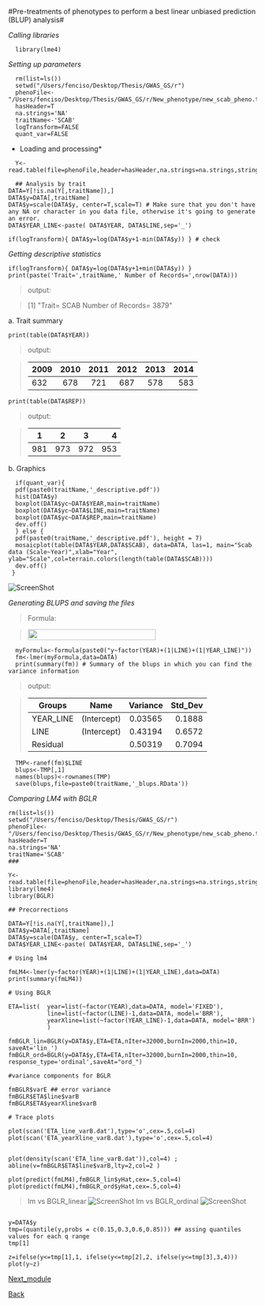 #Pre-treatments of phenotypes to perform a best linear unbiased prediction (BLUP) analysis#

*Calling libraries*

```{r}
  library(lme4)
```

*Setting up parameters*

```{r}
  rm(list=ls())
  setwd("/Users/fenciso/Desktop/Thesis/GWAS_GS/r")
  phenoFile<-"/Users/fenciso/Desktop/Thesis/GWAS_GS/r/New_phenotype/new_scab_pheno.txt"
  hasHeader=T
  na.strings='NA'
  traitName<-'SCAB'
  logTransform=FALSE
  quant_var=FALSE
```

* Loading and processing*

```{r}
  Y<-read.table(file=phenoFile,header=hasHeader,na.strings=na.strings,stringsAsFactors=F)

  ## Analysis by trait
DATA=Y[!is.na(Y[,traitName]),]
DATA$y=DATA[,traitName]
DATA$y=scale(DATA$y, center=T,scale=T) # Make sure that you don't have any NA or character in you data file, otherwise it's going to generate an error.
DATA$YEAR_LINE<-paste( DATA$YEAR, DATA$LINE,sep='_') 

if(logTransform){ DATA$y=log(DATA$y+1-min(DATA$y)) } # check

```

*Getting descriptive statistics*

```{r} 
if(logTransform){ DATA$y=log(DATA$y+1+min(DATA$y)) }
print(paste('Trait=',traitName,' Number of Records=',nrow(DATA)))
```
>output:

>[1] "Trait= SCAB  Number of Records= 3879"

a. Trait summary
```{r}
print(table(DATA$YEAR))
```
>output:

>| 2009 | 2010 | 2011 | 2012 | 2013 | 2014 |
>| ---- |:----:|:----:|:----:|:----:|-----:|
>| 632  | 678  | 721  | 687  | 578  | 583  |

```{r}
print(table(DATA$REP))
```
>output:

>|  1  |  2  |  3  |  4  |
>| --- |:---:|:---:|----:|
>| 981 | 973 | 972 | 953 |

b. Graphics

```{r}
  if(quant_var){
  pdf(paste0(traitName,'_descriptive.pdf'))
  hist(DATA$y)
  boxplot(DATA$yc~DATA$YEAR,main=traitName)
  boxplot(DATA$yc~DATA$LINE,main=traitName)
  boxplot(DATA$yc~DATA$REP,main=traitName)
  dev.off()
  } else {
  pdf(paste0(traitName,'_descriptive.pdf'), height = 7)
  mosaicplot(table(DATA$YEAR,DATA$SCAB), data=DATA, las=1, main="Scab data (Scale~Year)",xlab="Year", ylab="Scale",col=terrain.colors(length(table(DATA$SCAB))))
  dev.off()
 }
 ```
![ScreenShot](https://github.com/fenciso13/GWAS_and_GS/blob/master/pdf/Scab_plot.png)

*Generating BLUPS and saving the files*

>Formula:

> <img src="https://github.com/fenciso13/GWAS_and_GS/blob/master/pdf/ecuation.jpg" width="259" height="21.5" />

```{r}
  myFormula<-formula(paste0("y~factor(YEAR)+(1|LINE)+(1|YEAR_LINE)"))
  fm<-lmer(myFormula,data=DATA)  
  print(summary(fm)) # Summary of the blups in which you can find the variance information
```
>output:

>| Groups        | Name          |  Variance |  Std_Dev |
>| ------------- |:-------------:|:---------:|---------:|
>| YEAR_LINE     | (Intercept)   |   0.03565 |   0.1888 |
>| LINE          | (Intercept)   |   0.43194 |   0.6572 |
>| Residual      |               |   0.50319 |   0.7094 |

```{r}
  TMP<-ranef(fm)$LINE
  blups<-TMP[,1]
  names(blups)<-rownames(TMP)
  save(blups,file=paste0(traitName,'_blups.RData'))
 ``` 
*Comparing LM4 with BGLR*
```{r}
rm(list=ls())
setwd("/Users/fenciso/Desktop/Thesis/GWAS_GS/r")
phenoFile<-"/Users/fenciso/Desktop/Thesis/GWAS_GS/r/New_phenotype/new_scab_pheno.txt"
hasHeader=T
na.strings='NA'
traitName='SCAB'
###

Y<-read.table(file=phenoFile,header=hasHeader,na.strings=na.strings,stringsAsFactors=F)
library(lme4)
library(BGLR)

## Precorrections

DATA=Y[!is.na(Y[,traitName]),]
DATA$y=DATA[,traitName]
DATA$y=scale(DATA$y, center=T,scale=T)
DATA$YEAR_LINE<-paste( DATA$YEAR, DATA$LINE,sep='_')

# Using lm4

fmLM4<-lmer(y~factor(YEAR)+(1|LINE)+(1|YEAR_LINE),data=DATA) 
print(summary(fmLM4))

# Using BGLR

ETA=list(  year=list(~factor(YEAR),data=DATA, model='FIXED'),
           line=list(~factor(LINE)-1,data=DATA, model='BRR'),
           yearXline=list(~factor(YEAR_LINE)-1,data=DATA, model='BRR') 
           )

fmBGLR_lin=BGLR(y=DATA$y,ETA=ETA,nIter=32000,burnIn=2000,thin=10, saveAt='lin_')
fmBGLR_ord=BGLR(y=DATA$y,ETA=ETA,nIter=32000,burnIn=2000,thin=10, response_type='ordinal',saveAt="ord_")

#variance components for BGLR

fmBGLR$varE ## error variance 
fmBGLR$ETA$line$varB
fmBGLR$ETA$yearXline$varB

# Trace plots

plot(scan('ETA_line_varB.dat'),type='o',cex=.5,col=4)
plot(scan('ETA_yearXline_varB.dat'),type='o',cex=.5,col=4)


plot(density(scan('ETA_line_varB.dat')),col=4) ; abline(v=fmBGLR$ETA$line$varB,lty=2,col=2 )

plot(predict(fmLM4),fmBGLR_lin$yHat,cex=.5,col=4)
plot(predict(fmLM4),fmBGLR_ord$yHat,cex=.5,col=4)
```
>lm vs BGLR_linear
![ScreenShot](https://github.com/fenciso13/GWAS_and_GS/blob/master/pdf/fml_linear.png)
>lm vs BGLR_ordinal
![ScreenShot](https://github.com/fenciso13/GWAS_and_GS/blob/master/pdf/flm_ord.png)
```{r}

y=DATA$y
tmp=(quantile(y,probs = c(0.15,0.3,0.6,0.85))) ## assing quantiles values for each q range
tmp[1]

z=ifelse(y<=tmp[1],1, ifelse(y<=tmp[2],2, ifelse(y<=tmp[3],3,4)))
plot(y~z) 
```
[Next_module](https://github.com/fenciso13/GWAS_and_GS/blob/master/modules/4.%20Merging%20Geno%26Pheno%20files.md)

[Back](https://github.com/fenciso13/GWAS_and_GS)
